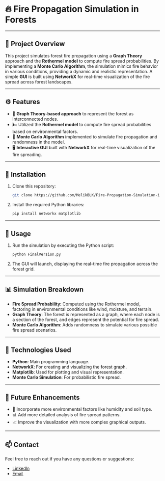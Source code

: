 
# 🔥 **Fire Propagation Simulation in Forests**

---

## 📝 **Project Overview**
This project simulates forest fire propagation using a **Graph Theory** approach and the **Rothermel model** to compute fire spread probabilities. By implementing a **Monte Carlo Algorithm**, the simulation mimics fire behavior in various conditions, providing a dynamic and realistic representation. A simple **GUI** is built using **NetworkX** for real-time visualization of the fire spread across forest landscapes.

---

## ⚙️ **Features**
- 🌳 **Graph Theory-based approach** to represent the forest as interconnected nodes.
- 🌬️ Utilized the **Rothermel model** to compute fire spread probabilities based on environmental factors.
- 🎲 **Monte Carlo Algorithm** implemented to simulate fire propagation and randomness in the model.
- 🖥️ **Interactive GUI** built with **NetworkX** for real-time visualization of the fire spreading.

---

## 📂 **Installation**
1. Clone this repository:
   ```bash
   git clone https://github.com/MelikBLK/Fire-Propagation-Simulation-in-Forests.git
   ```
2. Install the required Python libraries:
   ```bash
   pip install networkx matplotlib
   ```

---

## 🚀 **Usage**
1. Run the simulation by executing the Python script:
   ```bash
   python FinalVersion.py
   ```
2. The GUI will launch, displaying the real-time fire propagation across the forest grid.

---

## 📊 **Simulation Breakdown**
- **Fire Spread Probability**: Computed using the Rothermel model, factoring in environmental conditions like wind, moisture, and terrain.
- **Graph Theory**: The forest is represented as a graph, where each node is a section of the forest, and edges represent the potential for fire spread.
- **Monte Carlo Algorithm**: Adds randomness to simulate various possible fire spread scenarios.

---

## 🔧 **Technologies Used**
- **Python**: Main programming language.
- **NetworkX**: For creating and visualizing the forest graph.
- **Matplotlib**: Used for plotting and visual representation.
- **Monte Carlo Simulation**: For probabilistic fire spread.

---

## 🌟 **Future Enhancements**
- 🔄 Incorporate more environmental factors like humidity and soil type.
- 📊 Add more detailed analysis of fire spread patterns.
- 📈 Improve the visualization with more complex graphical outputs.

---

## 📫 **Contact**
Feel free to reach out if you have any questions or suggestions:
- [LinkedIn](https://www.linkedin.com/in/melik-belkhiria)
- [Email](mailto:belkhiria.melik02@gmail.com)

